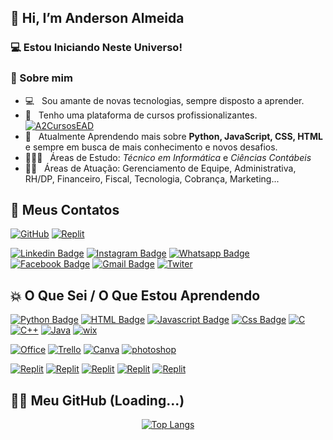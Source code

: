 ## 👋 Hi, I’m Anderson Almeida

### 💻 Estou Iniciando Neste Universo!

<h3> 👨 Sobre mim </h3>

- 💻 &nbsp; Sou amante de novas tecnologias, sempre disposto a aprender.
- 💼 &nbsp; Tenho uma plataforma de cursos profissionalizantes. [![A2CursosEAD](https://img.shields.io/badge/website-000000?style=for-the-badge&logo=About.me&logoColor=white&link=https://github.com/Anderson-Pontes94)](https://a2cursosead.com.br/)
- 🌱 &nbsp; Atualmente Aprendendo mais sobre **Python, JavaScript, CSS, HTML** e sempre em busca de mais conhecimento e novos desafios.
- 👨🏻‍🎓 &nbsp; Áreas de Estudo: *Técnico em Informática* e *Ciências Contábeis*
- 🤜🏻 &nbsp; Áreas de Atuação: Gerenciamento de Equipe, Administrativa, RH/DP, Financeiro, Fiscal, Tecnologia, Cobrança, Marketing...  

## 📲 Meus Contatos

[![GitHub](https://img.shields.io/badge/GitHub-100000?style=for-the-badge&logo=github&logoColor=white&link=https://github.com/Anderson-Pontes94)](https://github.com/Anderson-Pontes94)
[![Replit](https://img.shields.io/badge/replit-667881?style=for-the-badge&logo=replit&logoColor=white&link=https://github.com/Anderson-Pontes94)](https://replit.com/@14282492732)

[![Linkedin Badge](https://img.shields.io/badge/-Linkedin-blue?style=for-the-badge&logo=Linkedin&logoColor=white&link=https://github.com/Anderson-Pontes94)](https://www.linkedin.com/in/anderson-almeida-270b8633/)
[![Instagram Badge](https://img.shields.io/badge/-instagram-red?style=for-the-badge&logo=instagram&logoColor=white&link=https://github.com/Anderson-Pontes94)](https://www.instagram.com/andersonpontesalmeida/)
[![Whatsapp Badge](https://img.shields.io/badge/WhatsApp-25D366?style=for-the-badge&logo=whatsapp&logoColor=white&link=https://github.com/Anderson-Pontes94)](https://wa.me/27999485580)
[![Facebook Badge](https://img.shields.io/badge/-Facebook-blue?style=for-the-badge&logo=Facebook&logoColor=white&link=https://github.com/Anderson-Pontes94)](https://www.facebook.com/andersonpontesalmeida)
[![Gmail Badge](https://img.shields.io/badge/Gmail-D14836?style=for-the-badge&logo=gmail&logoColor=white&link=https://github.com/Anderson-Pontes94)](anderson.pontes.a@gmail.com)
[![Twiter](https://img.shields.io/badge/Twitter-1DA1F2?style=for-the-badge&logo=twitter&logoColor=white&link=https://github.com/Anderson-Pontes94)](https://twitter.com/andersonpontes_)

</h4>

## 💥 O Que Sei / O Que Estou Aprendendo

[![Python Badge](https://img.shields.io/badge/Python-3776AB?style=for-the-badge&logo=python&logoColor=white)]()
[![HTML Badge](https://img.shields.io/badge/HTML-239120?style=for-the-badge&logo=html5&logoColor=white)]()
[![Javascript Badge](https://img.shields.io/badge/Javascript-F7DF1E?style=for-the-badge&logo=javascript&logoColor=white)]()
[![Css Badge](https://img.shields.io/badge/CSS-239120?style=for-the-badge&logo=css3&logoColor=white)]()
[![C](https://img.shields.io/badge/C-00599C?style=for-the-badge&logo=c&logoColor=white)]()
[![C++](https://img.shields.io/badge/C%2B%2B-00599C?style=for-the-badge&logo=c%2B%2B&logoColor=white)]()
[![Java](https://img.shields.io/badge/Java-ED8B00?style=for-the-badge&logo=java&logoColor=white)]()
[![wix](https://img.shields.io/badge/Wix-000?style=for-the-badge&logo=wix&logoColor=white)]()

[![Office](https://img.shields.io/badge/Microsoft_Office-D83B01?style=for-the-badge&logo=microsoft-office&logoColor=white)]()
[![Trello](https://img.shields.io/badge/Trello-0052CC?style=for-the-badge&logo=trello&logoColor=white)]()
[![Canva](https://img.shields.io/badge/Canva-%2300C4CC.svg?&style=for-the-badge&logo=Canva&logoColor=white)]()
[![photoshop](https://aleen42.github.io/badges/src/photoshop.svg)]()

[![Replit](https://img.shields.io/badge/iOS-000000?style=for-the-badge&logo=ios&logoColor=white)]()
[![Replit](https://img.shields.io/badge/Android-3DDC84?style=for-the-badge&logo=android&logoColor=white)]()
[![Replit](https://img.shields.io/badge/Linux-FCC624?style=for-the-badge&logo=linux&logoColor=black)]()
[![Replit](https://img.shields.io/badge/Windows-0078D6?style=for-the-badge&logo=windows&logoColor=white)]()
[![Replit](https://img.shields.io/badge/Windows_XP-003399?style=for-the-badge&logo=windows-xp&logoColor=white)]()


## ✍🏼 Meu GitHub (Loading...)

<div align="center">

[![Top Langs](https://github-readme-stats.vercel.app/api/top-langs/?username=Anderson-Pontes94&layout=compact)](https://github.com/Anderson-Pontes94/github-readme-stats)

</div>

<br><br>

###

